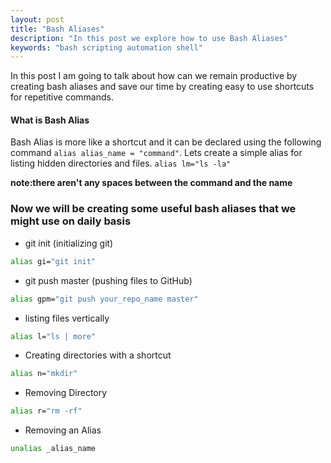 ```yaml
---
layout: post
title: "Bash Aliases"
description: "In this post we explore how to use Bash Aliases"
keywords: "bash scripting automation shell"
---
```


In this post I am going to talk about how can we remain productive by creating bash aliases and save our time by creating easy to use shortcuts for repetitive commands.

#### What is Bash Alias
Bash Alias is more like a shortcut and it can be declared using the following command `alias alias_name = "command"`. Lets create a simple alias for listing hidden directories and files. `alias lm="ls -la"` 

**note:there aren't any spaces between the command and the name** 

### Now we will be creating some useful bash aliases that we might use on daily basis
- git init (initializing git)
```bash
alias gi="git init"
```
- git push master (pushing files to GitHub)
```bash
alias gpm="git push your_repo_name master"
```
- listing files vertically
```bash
alias l="ls | more"
```
- Creating directories with a shortcut
```bash
alias n="mkdir"
```
- Removing Directory
```bash
alias r="rm -rf"
```
- Removing an Alias
```bash
unalias _alias_name
```

